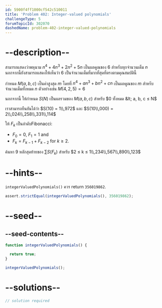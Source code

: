 ```yaml
---
id: 5900f4ff1000cf542c510011
title: 'Problem 402: Integer-valued polynomials'
challengeType: 5
forumTopicId: 302070
dashedName: problem-402-integer-valued-polynomials
---
```


# --description--

สามารถแสดงว่าพหุนาม $n^4 + 4n^3 + 2n^2 + 5n$ เป็นผลคูณของ 6 สำหรับทุกจำนวนเต็ม $n$ นอกจากนี้ยังสามารถแสดงให้เห็นว่า 6 เป็นจำนวนเต็มที่มากที่สุดที่ตรงตามคุณสมบัตินี้

กำหนด $M(a, b, c)$ เป็นค่าสูงสุด $m$ โดยที่ $n^4 + an^3 + bn^2 + cn$ เป็นผลคูณของ $m$ สำหรับจำนวนเต็มทั้งหมด $n$ ตัวอย่างเช่น $M(4, 2, 5) = 6$

นอกจากนี้ ให้กำหนด $S(N)$ เป็นผลรวมของ $M(a, b, c)$ สำหรับ $0 ทั้งหมด &lt; a, b, c ≤ N$

เราสามารถยืนยันได้ว่า $S(10) = 1\\,972$ และ $S(10\\,000) = 2\\,024\\,258\\,331\\,114$

ให้ $F_k$ เป็นลำดับFibonacci:

- $F_0 = 0$, $F_1 = 1$ and
- $F_k = F_{k - 1} + F_{k - 2}$ for $k ≥ 2$.

ค้นหา 9 หลักสุดท้ายของ $\sum S(F_k)$ สำหรับ $2 ≤ k ≤ 1\\,234\\,567\\,890\\,123$

# --hints--

`integerValuedPolynomials()` ควร return `356019862`.

```js
assert.strictEqual(integerValuedPolynomials(), 356019862);
```

# --seed--

## --seed-contents--

```js
function integerValuedPolynomials() {

  return true;
}

integerValuedPolynomials();
```

# --solutions--

```js
// solution required
```
